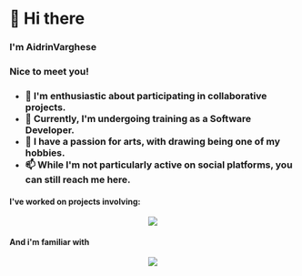 <h1>👋 Hi there</h1>
<h3>I'm AidrinVarghese<h3>
<h3>Nice to meet you!<h3>
<ul>
  <li>👀 I'm enthusiastic about participating in collaborative projects.</li>
  <li>🌱 Currently, I'm undergoing training as a Software Developer.</li>
  <li>💞️ I have a passion for arts, with drawing being one of my hobbies.</li>
  <li>📫 While I'm not particularly active on social platforms, you can still reach me here.</li>
</ul>
<h4>I've worked on projects involving:</h4>
<p align="center">
  <a href="https://skillicons.dev">
    <img src="https://skillicons.dev/icons?i=arduino,c,cpp,css,django,figma,firebase,git,html,js,py,react,ts" />
  </a>
</p>
<h4>And i'm familiar with</h4>
<p align="center">
  <a href="https://skillicons.dev">
    <img src="https://skillicons.dev/icons?i=anaconda,aws,discord,fastapi,eclipse,flask,ai,mui,matlab,npm,ps,postman,tailwind" />
  </a>
</p>
